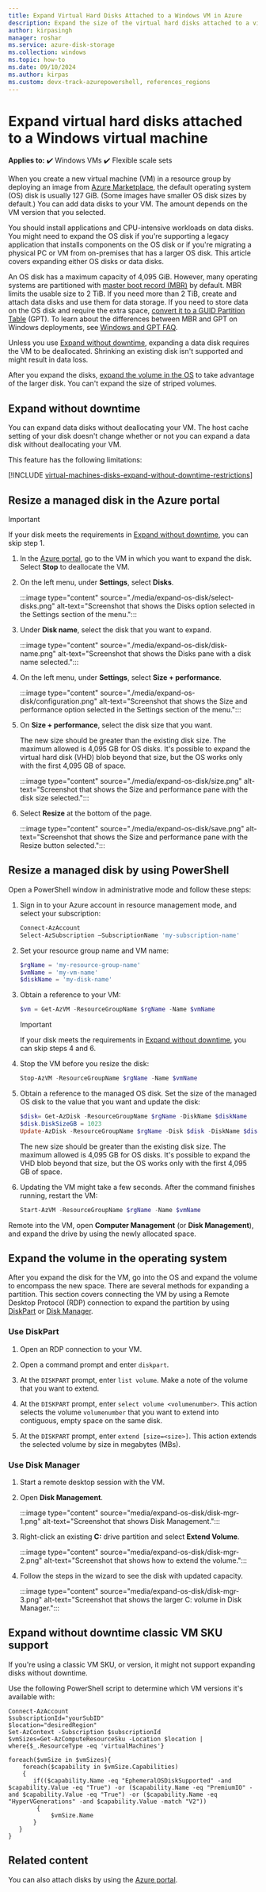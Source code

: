 ```yaml
---
title: Expand Virtual Hard Disks Attached to a Windows VM in Azure
description: Expand the size of the virtual hard disks attached to a virtual machine by using Azure PowerShell in the Resource Manager deployment model.
author: kirpasingh
manager: roshar
ms.service: azure-disk-storage
ms.collection: windows
ms.topic: how-to
ms.date: 09/10/2024
ms.author: kirpas
ms.custom: devx-track-azurepowershell, references_regions
---
```

# Expand virtual hard disks attached to a Windows virtual machine

**Applies to:** :heavy_check_mark: Windows VMs :heavy_check_mark: Flexible scale sets 

When you create a new virtual machine (VM) in a resource group by deploying an image from [Azure Marketplace](https://azure.microsoft.com/marketplace/), the default operating system (OS) disk is usually 127 GiB. (Some images have smaller OS disk sizes by default.) You can add data disks to your VM. The amount depends on the VM version that you selected.

You should install applications and CPU-intensive workloads on data disks. You might need to expand the OS disk if you're supporting a legacy application that installs components on the OS disk or if you're migrating a physical PC or VM from on-premises that has a larger OS disk. This article covers expanding either OS disks or data disks.

An OS disk has a maximum capacity of 4,095 GiB. However, many operating systems are partitioned with [master boot record (MBR)](https://wikipedia.org/wiki/Master_boot_record) by default. MBR limits the usable size to 2 TiB. If you need more than 2 TiB, create and attach data disks and use them for data storage. If you need to store data on the OS disk and require the extra space, [convert it to a GUID Partition Table](/windows-server/storage/disk-management/change-an-mbr-disk-into-a-gpt-disk) (GPT). To learn about the differences between MBR and GPT on Windows deployments, see [Windows and GPT FAQ](/windows-hardware/manufacture/desktop/windows-and-gpt-faq).

Unless you use [Expand without downtime](#expand-without-downtime), expanding a data disk requires the VM to be deallocated. Shrinking an existing disk isn't supported and might result in data loss.

After you expand the disks, [expand the volume in the OS](#expand-the-volume-in-the-operating-system) to take advantage of the larger disk. You can't expand the size of striped volumes.

## Expand without downtime

You can expand data disks without deallocating your VM. The host cache setting of your disk doesn't change whether or not you can expand a data disk without deallocating your VM.

This feature has the following limitations:

[!INCLUDE [virtual-machines-disks-expand-without-downtime-restrictions](../includes/virtual-machines-disks-expand-without-downtime-restrictions.md)]

## Resize a managed disk in the Azure portal

> [!IMPORTANT]
> If your disk meets the requirements in [Expand without downtime](#expand-without-downtime), you can skip step 1.

1. In the [Azure portal](https://portal.azure.com/), go to the VM in which you want to expand the disk. Select **Stop** to deallocate the VM.
1. On the left menu, under **Settings**, select **Disks**.

    :::image type="content" source="./media/expand-os-disk/select-disks.png" alt-text="Screenshot that shows the Disks option selected in the Settings section of the menu.":::

1. Under **Disk name**, select the disk that you want to expand.

    :::image type="content" source="./media/expand-os-disk/disk-name.png" alt-text="Screenshot that shows the Disks pane with a disk name selected.":::

1. On the left menu, under **Settings**, select **Size + performance**.

    :::image type="content" source="./media/expand-os-disk/configuration.png" alt-text="Screenshot that shows the Size and performance option selected in the Settings section of the menu.":::

1. On **Size + performance**, select the disk size that you want.

   The new size should be greater than the existing disk size. The maximum allowed is 4,095 GB for OS disks. It's possible to expand the virtual hard disk (VHD) blob beyond that size, but the OS works only with the first 4,095 GB of space.

    :::image type="content" source="./media/expand-os-disk/size.png" alt-text="Screenshot that shows the Size and performance pane with the disk size selected.":::

1. Select **Resize** at the bottom of the page.

    :::image type="content" source="./media/expand-os-disk/save.png" alt-text="Screenshot that shows the Size and performance pane with the Resize button selected.":::

## Resize a managed disk by using PowerShell

Open a PowerShell window in administrative mode and follow these steps:

1. Sign in to your Azure account in resource management mode, and select your subscription:

    ```powershell
    Connect-AzAccount
    Select-AzSubscription –SubscriptionName 'my-subscription-name'
    ```

1. Set your resource group name and VM name:

    ```powershell
    $rgName = 'my-resource-group-name'
    $vmName = 'my-vm-name'
    $diskName = 'my-disk-name'
    ```

1. Obtain a reference to your VM:

    ```powershell
    $vm = Get-AzVM -ResourceGroupName $rgName -Name $vmName
    ```

    > [!IMPORTANT]
    > If your disk meets the requirements in [Expand without downtime](#expand-without-downtime), you can skip steps 4 and 6.

1. Stop the VM before you resize the disk:

    ```powershell
    Stop-AzVM -ResourceGroupName $rgName -Name $vmName
    ```

1. Obtain a reference to the managed OS disk. Set the size of the managed OS disk to the value that you want and update the disk:

    ```powershell
    $disk= Get-AzDisk -ResourceGroupName $rgName -DiskName $diskName
    $disk.DiskSizeGB = 1023
    Update-AzDisk -ResourceGroupName $rgName -Disk $disk -DiskName $disk.Name
    ```

   The new size should be greater than the existing disk size. The maximum allowed is 4,095 GB for OS disks. It's possible to expand the VHD blob beyond that size, but the OS works only with the first 4,095 GB of space.

1. Updating the VM might take a few seconds. After the command finishes running, restart the VM:

    ```powershell
    Start-AzVM -ResourceGroupName $rgName -Name $vmName
    ```

Remote into the VM, open **Computer Management** (or **Disk Management**), and expand the drive by using the newly allocated space.

## Expand the volume in the operating system

After you expand the disk for the VM, go into the OS and expand the volume to encompass the new space. There are several methods for expanding a partition. This section covers connecting the VM by using a Remote Desktop Protocol (RDP) connection to expand the partition by using [DiskPart](#use-diskpart) or [Disk Manager](#use-disk-manager).

### Use DiskPart

1. Open an RDP connection to your VM.

1. Open a command prompt and enter `diskpart`.

1. At the `DISKPART` prompt, enter `list volume`. Make a note of the volume that you want to extend.

1. At the `DISKPART` prompt, enter `select volume <volumenumber>`. This action selects the volume `volumenumber` that you want to extend into contiguous, empty space on the same disk.

1. At the `DISKPART` prompt, enter `extend [size=<size>]`. This action extends the selected volume by size in megabytes (MBs).

### Use Disk Manager

1. Start a remote desktop session with the VM.
1. Open **Disk Management**.

    :::image type="content" source="media/expand-os-disk/disk-mgr-1.png" alt-text="Screenshot that shows Disk Management.":::

1. Right-click an existing **C:** drive partition and select **Extend Volume**.

    :::image type="content" source="media/expand-os-disk/disk-mgr-2.png" alt-text="Screenshot that shows how to extend the volume.":::

1. Follow the steps in the wizard to see the disk with updated capacity.

    :::image type="content" source="media/expand-os-disk/disk-mgr-3.png" alt-text="Screenshot that shows the larger C: volume in Disk Manager.":::

## Expand without downtime classic VM SKU support


If you're using a classic VM SKU, or version, it might not support expanding disks without downtime.

Use the following PowerShell script to determine which VM versions it's available with:

```azurepowershell
Connect-AzAccount
$subscriptionId="yourSubID"
$location="desiredRegion"
Set-AzContext -Subscription $subscriptionId
$vmSizes=Get-AzComputeResourceSku -Location $location | where{$_.ResourceType -eq 'virtualMachines'}

foreach($vmSize in $vmSizes){
    foreach($capability in $vmSize.Capabilities)
    {
       if(($capability.Name -eq "EphemeralOSDiskSupported" -and $capability.Value -eq "True") -or ($capability.Name -eq "PremiumIO" -and $capability.Value -eq "True") -or ($capability.Name -eq "HyperVGenerations" -and $capability.Value -match "V2"))
        {
            $vmSize.Name
       }
   }
}
```

## Related content

You can also attach disks by using the [Azure portal](attach-managed-disk-portal.yml).
